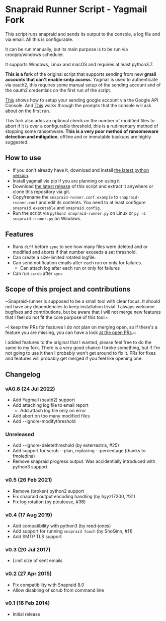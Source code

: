 # Snapraid Runner Script - Yagmail Fork

This script runs snapraid and sends its output to the console, a log file and
via email. All this is configurable.

It can be run manually, but its main purpose is to be run via cronjob/windows
scheduler.

It supports Windows, Linux and macOS and requires at least python3.7.

**This is a fork** of the original script that supports sending from new **gmail accounts that can't enable smtp access**. Yagmail is used to authenticate via oauth2, this requires some manual setup of the sending account and of the oauth2 credentials on the first run of the script.

[This](https://blog.macuyiko.com/post/2016/how-to-send-html-mails-with-oauth2-and-gmail-in-python.html) shows how to setup your sending google account via the Google API Console. And [This](https://github.com/kootenpv/yagmail#oauth2) walks through the prompts that the console will ask about on the first run.

This fork also adds an optional check on the number of modified files to abort if it is over a configurable threshold, this is a rudimentary method of stopping some ransomware. **This is a very poor method of ransomeware detection and mitigation**, offline and or immutable backups are highly suggested.

## How to use
* If you don’t already have it, download and install
  [the latest python version](https://www.python.org/downloads/).
* Install yagmail via pip if you are planning on using it
* Download [the latest release](https://github.com/AndyHegemann/snapraid-runner/releases)
  of this script and extract it anywhere or clone this repository via git.
* Copy/rename the `snapraid-runner.conf.example` to `snapraid-runner.conf` and
  edit its contents. You need to at least configure `snapraid.executable` and
  `snapraid.config`.
* Run the script via `python3 snapraid-runner.py` on Linux or
 `py -3 snapraid-runner.py` on Windows.

## Features
* Runs `diff` before `sync` to see how many files were deleted and or modified and aborts if
  that number exceeds a set threshold.
* Can create a size-limited rotated logfile.
* Can send notification emails after each run or only for failures.
  * Can attach log after each run or only for failures
* Can run `scrub` after `sync`

## Scope of this project and contributions
~Snapraid-runner is supposed to be a small tool with clear focus. It should not
have any dependencies to keep installation trivial. I always welcome bugfixes
and contributions, but be aware that I will not merge new features that I feel
do not fit the core purpose of this tool.~

~I keep the PRs for features I do not plan on merging open, so if there's a
feature you are missing, you can have a look
[at the open PRs](https://github.com/Chronial/snapraid-runner/pulls).~

I added features to the original that I wanted, please feel free to do the same to my fork. There is a very good chance I broke something, but if I'm not going to use it then I probably won't get around to fix it. PRs for fixes and features will probably get merged if you feel like opening one.

## Changelog

### vA0.6 (24 Jul 2022)
* Add Yagmail (oauth2) support
* Add attaching log file to email report
  * Add attach log file only on error
* Add abort on too many modified files
* Add --ignore-modifythreshold

### Unreleased
* Add --ignore-deletethreshold (by exterrestris, #25)
* Add support for scrub --plan, replacing --percentage (thanks to fmoledina)
* Remove snapraid progress output. Was accidentially introduced with python3
  support.

### v0.5 (26 Feb 2021)
* Remove (broken) python2 support
* Fix snapraid output encoding handling (by hyyz17200, #31)
* Fix log rotation (by ptoulouse, #36)

### v0.4 (17 Aug 2019)
* Add compatibility with python3 (by reed-jones)
* Add support for running `snapraid touch` (by ShoGinn, #11)
* Add SMTP TLS support

### v0.3 (20 Jul 2017)
* Limit size of sent emails

### v0.2 (27 Apr 2015)
* Fix compatibility with Snapraid 8.0
* Allow disabling of scrub from command line

### v0.1 (16 Feb 2014)
* Initial release
